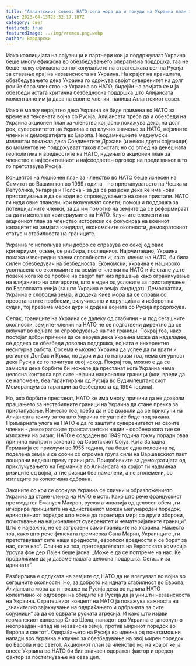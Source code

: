 ```yaml
---
title: "Атлантскиот совет: НАТО сега мора да и понуди на Украина план за членство"
date: 2023-04-13T23:32:17.187Z
category: свет
featured: true
featuredImage: ../img/vremeu.png.webp
author: Вардарски
---
```


Иако коалицијата на сојузници и партнери кои ја поддржуваат Украина беше многу ефикасна во обезбедувањето оперативна поддршка, таа не беше толку ефикасна во поткопувањето на стратешката цел на Русија за ставање крај на независноста на Украина. На крајот на краиштата, обезбедувањето дека Украина го одржува својот суверенитет на долг рок ќе бара членство на Украина во НАТО, бидејќи на земјата ќе и ја обезбеди истата критична безбедносна поддршка што Алијансата моментално им ја дава на своите членки, напиша Атлантскиот совет.

Иако е малку веројатно дека Украина ќе биде примена во НАТО за време на тековната војна со Русија, Алијансата треба да и обезбеди на Украина акционен план за членство кој јасно покажува дека, на долг рок, суверенитетот на Украина е од клучно значење за НАТО, нејзините членки и демократијата во Европа. Неодамнешните медиумски извештаи покажаа дека Соединетите Држави (и некои други сојузници) во моментов не поддржуваат таков пристап; но со оглед на денешната геополитика и вредностите на НАТО, нудењето акционен план за членство е најефективниот и најсоодветен одговор на предизвикот што го претставува Русија.

Концептот на Акционен план за членство во НАТО беше изнесен на Самитот во Вашингтон во 1999 година - по пристапувањето на Чешката Република, Унгарија и Полска - за да се разјасни дека ќе има нови пристапувања и да се води во спроведувањето на овие пристапи. НАТО ги нуди овие планови, кои вклучуваат совети, помош и поддршка за потенцијалните членки, за да им помогне на земјите да се реформираат за да ги исполнат критериумите на НАТО. Клучните елементи на акциониот план за членство историски се фокусираа на воениот капацитет на земјата кандидат, економските околности, демократскиот статус и стабилноста на границите.

Украина го исполнува или добро се справува со секој од овие критериуми, освен, се разбира, последниот. Најочигледно, Украина покажа извонредни воени способности и, како членка на НАТО, би била силен обезбедувач на безбедноста. Економски, Украина е нашироко усогласена со економиите на земјите-членки на НАТО и ќе стане уште повеќе кога ќе се пробие на својот пат низ прашања како ограничување на влијанието на олигарсите, што е еден од условите за пристапување во Европската унија (за што Украина е земја кандидат). Демократски, Украина е слободна земја, и додека Киев мора да се справи со преостанатите проблеми, вклучително и корупцијата и изборот на судии, тој презема мерки дури и додека војната со Русија продолжува.

Сепак, границите на Украина се далеку од стабилни - и под сегашните околности, земјите-членки на НАТО не се подготвени директно да се вклучат во војната за спроведување на тие граници. Покрај тоа, иако постојат добри причини да се верува дека Украина може да надвладее, сè додека се обезбеди доволна поддршка, војната е инхерентно несигурна работа. Сосема е можно Украина да успее да ги врати и регионот Донбас и Крим, но дури и да го направи тоа, нема сигурност дека Русија ќе го почитува овој исход. Покрај тоа, можно е да се замисли дека борбите би можеле да престанат кога Украина нема целосна контрола врз сите нејзини национални граници (кои, вреди да се напомене, беа гарантирани од Русија во Будимпештанскиот Меморандум за гаранции за безбедноста од 1994 година).

Но, ако борбите престанат, НАТО ќе има многу причини да не дозволи прашањето за нестабилните граници на Украина да стане пречка за пристапување. Наместо тоа, треба да и се дозволи да се приклучи на Алијансата токму затоа што Украина сè уште ќе биде под закана. Примарната улога на НАТО е да го заштити суверенитетот на своите членки - демократските трансатлантски нации - особено кога тие се изложени на ризик. НАТО е создаден во 1949 година токму поради оваа причина наспроти заканата од Советскиот Сојуз. Кога Западна Германија се приклучи во 1955 година, таа беше една половина од поделена земја и се соочи со огромна група сили на Варшавскиот пакт лоцирани веднаш преку границата. Придобивките за демократијата од приклучувањето на Германија во Алијансата на крајот ги надминаа ризиците од војна, а тие ризици беа намалени, а не зголемени, со изгледите за колективна одбрана.

Заканите со кои се соочува Украина се слични и образложението Украина да стане членка на НАТО е исто. Како што рече францускиот претседател Емануел Макрон, руската инвазија од целосен обем „ги игнорира принципите на единствениот можен меѓународен поредок, единствениот поредок што може да гарантира мир; со други зборови, почитување на националниот суверенитет и нематеријалните граници“. Што е најважно, не се загрозени само границите на Украина. Наместо тоа, како што рече финската премиерка Сана Марин, Украинците „ги претставуваат сите наши вредности, европски вредности и се борат за нас, сите нас“. Слично на тоа, претседателката на Европската комисија Урсула фон дер Лајен беше јасна: „Може е да се потпреме на нас. Ќе продолжиме да ја даваме нашата целосна поддршка. Сега... и за иднината“.

Разбирлива е одлуката на земјите од НАТО да не влегуваат во војна во сегашните околности. Но, за доброто на идната стабилност во Европа, Алијансата мора да и покаже на Русија дека во иднина НАТО колективно ќе одговори на обидите на Русија да ја уништи независноста на Украина. Стратешкиот концепт на НАТО ја покажува важноста на „значително зајакнување на одвраќањето и одбраната за сите сојузници“ за да се одврати руската агресија. И како што изјави германскиот канцелар Олаф Шолц, нападот врз Украина е „апсолутно неоправдан напад на независна земја, против мирниот поредок во Европа и светот“. Одвраќањето на Русија во иднина од понатамошни напади врз Украина е клучно за обезбедување на овој мирен поредок во Европа и во светот. Акциониот план за членство кој на крајот ќе ја внесе Украина во НАТО би бил значаен одвратен фактор и вреден фактор за постигнување на оваа цел.

